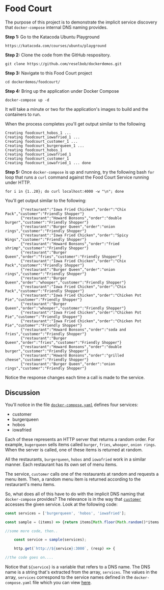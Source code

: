 # Food Court

The purpose of this project is to demonstrate the implicit service discovery that `docker-compose`
internal DNS naming provides.

**Step 1:** Go to the Katacoda Ubuntu Playground

`https://katacoda.com/courses/ubuntu/playground`

**Step 2:** Clone the code from the GitHub respository.

`git clone https://github.com/reselbob/dockerdemos.git`

**Step 3:** Navigate to this Food Court project

`cd dockerdemos/foodcourt/`

**Step 4:** Bring up the application under Docker Compose

`docker-compose up -d`

It will take a minute or two for the application's images to build and the containers
to run.

When  the process completes you'll get output similar to the following

```text
Creating foodcourt_hobos_1 ...
Creating foodcourt_iowafried_1 ...
Creating foodcourt_customer_1 ...
Creating foodcourt_burgerqueen_1 ...
Creating foodcourt_hobos_1
Creating foodcourt_iowafried_1
Creating foodcourt_customer_1
Creating foodcourt_iowafried_1 ... done
```

**Step 5:** Once `docker-compose` is up and running, try the following bash `for` loop
 that runs a `curl` command against the Food Court Service running under HTTP.
 


`for i in {1..20}; do curl localhost:4000 -w "\n"; done`

You'll get output similar to the following:

```text{"restaurant":"Burger Queen","order":"burger","customer":"Friendly Shopper"}
       {"restaurant":"Iowa Fried Chicken","order":"Chix Pack","customer":"Friendly Shopper"}
       {"restaurant":"Howard Bonsons","order":"double burger","customer":"Friendly Shopper"}
       {"restaurant":"Burger Queen","order":"onion rings","customer":"Friendly Shopper"}
       {"restaurant":"Iowa Fried Chicken","order":"Spicy Wings","customer":"Friendly Shopper"}
       {"restaurant":"Howard Bonsons","order":"fried shrimp","customer":"Friendly Shopper"}
       {"restaurant":"Burger Queen","order":"fries","customer":"Friendly Shopper"}
       {"restaurant":"Iowa Fried Chicken","order":"Chix Pack","customer":"Friendly Shopper"}
       {"restaurant":"Burger Queen","order":"onion rings","customer":"Friendly Shopper"}
       {"restaurant":"Burger Queen","order":"whooper","customer":"Friendly Shopper"}
       {"restaurant":"Iowa Fried Chicken","order":"Chix Pack","customer":"Friendly Shopper"}
       {"restaurant":"Iowa Fried Chicken","order":"Chicken Pot Pie","customer":"Friendly Shopper"}
       {"restaurant":"Burger Queen","order":"whooper","customer":"Friendly Shopper"}
       {"restaurant":"Iowa Fried Chicken","order":"Chicken Pot Pie","customer":"Friendly Shopper"}
       {"restaurant":"Iowa Fried Chicken","order":"Chicken Pot Pie","customer":"Friendly Shopper"}
       {"restaurant":"Howard Bonsons","order":"soda and fries","customer":"Friendly Shopper"}
       {"restaurant":"Burger Queen","order":"fries","customer":"Friendly Shopper"}
       {"restaurant":"Howard Bonsons","order":"double burger","customer":"Friendly Shopper"}
       {"restaurant":"Howard Bonsons","order":"grilled cheese","customer":"Friendly Shopper"}
       {"restaurant":"Burger Queen","order":"onion rings","customer":"Friendly Shopper"}
```
Notice the response changes each time a call is made to the service.
## Discussion

You'll notice in the file [`docker-compose.yaml`](docker-compose.yaml) defines four services:

* customer
* burgerqueen
* hobos
* iowafried

Each of these represents an HTTP server that returns a random order. For example, `bugerqueen` sells items called
`burger`, `fries`, `whooper`, `onion rings`. When the server is called, one of these items is returned at random.

All the restaurants, `burgerqueen`, `hobos` and `iowafried` work in a similar manner. Each restaurant has its own set of menu items.

The service, `customer` calls one of the restaurants at random and requests a menu item. Then, a random menu item is returned
according to the restaurant's menu items.

So, what does all of this have to do with the implicit DNS naming that `docker-compose` provides? The relevance is in the way
that [`customer`](customer/index.js) accesses the given service. Look at the following code:

```javascript
const services = ['burgerqueen', 'hobos', 'iowafried'];

const sample = (items) => {return items[Math.floor(Math.random()*items.length)];};

//some more code, then..

    const service = sample(services);

    http.get(`http://${service}:3000`, (resp) => {

//the code goes on....

```
Notice that `${service}` is a variable that refers to a DNS name. The DNS name is a string that's extracted from the array, `services`.
The values in the array, `services` correspond to the service names defined in the 
`docker-compose.yaml` file which you can view [here](docker-compose.yaml).